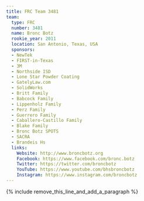 ```yaml
---
title: FRC Team 3481
team:
  type: FRC
  number: 3481
  name: Bronc Botz
  rookie_year: 2011
  location: San Antonio, Texas, USA
  sponsors:
  - NewTek
  - FIRST-in-Texas
  - 3M
  - Northside ISD
  - Lone Star Powder Coating
  - GatelyLaw.com
  - SolidWorks
  - Britt Family
  - Babcock Family
  - Lippenholz Family
  - Perz Family
  - Guerrero Family
  - Caballero-Castillo Family
  - Blake Family
  - Bronc Botz SPOTS
  - SACRA
  - Brandeis Hs
  links:
    Website: http://www.broncbotz.org
    Facebook: https://www.facebook.com/bronc.botz
    Twitter: https://twitter.com/broncbotz
    YouTube: https://www.youtube.com/bhsbroncbotz
    Instagram: https://www.instagram.com/broncbotz
---
```


{% include remove_this_line_and_add_a_paragraph %}